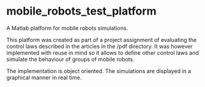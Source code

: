 mobile_robots_test_platform
==================================

A Matlab platform for mobile robots simulations.

This platform was created as part of a project assignment of evaluating the control laws described in the articles in the /pdf directory. It was however implemented with reuse in mind so it allows to define other control laws and simulate the behaviour of groups of mobile robots.

The implementation is object oriented. The simulations are displayed in a graphical manner in real time.
